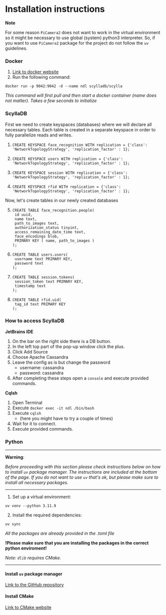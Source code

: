 # Installation instructions

**Note**

For some reason `PiCamera2` does not want to work in the virtual environment so it might be necessary to
use global (system) python3 interpreter. So, if you want to use `PiCamera2` package for the project do not
follow the `uv` guidelines.

### Docker

1. [Link to docker website](https://www.docker.com)
2. Run the following command:

```
docker run -p 9042:9042 -d --name ndl scylladb/scylla
```
*This command will first pull and then start a docker container (name does not matter). Takes a few seconds to initialize*

### ScyllaDB

First we need to create keyspaces (databases) where we will declare all necessary tables. 
Each table is created in a separate keyspace in order to fully parallelize reads and writes.
1. ```
   CREATE KEYSPACE face_recognition WITH replication = {'class': 'NetworkTopologyStrategy', 'replication_factor' : 1};
   ```
2. ```
   CREATE KEYSPACE users WITH replication = {'class': 'NetworkTopologyStrategy', 'replication_factor' : 1};
   ```
3. ```
   CREATE KEYSPACE session WITH replication = {'class': 'NetworkTopologyStrategy', 'replication_factor' : 1};
   ```
4. ```
   CREATE KEYSPACE rfid WITH replication = {'class': 'NetworkTopologyStrategy', 'replication_factor' : 1};
   ```

Now, let's create tables in our newly created databases

5. ```
   CREATE TABLE face_recognition.people(
    id uuid,
    name text,
    path_to_images text,
    authorization_status tinyint,
    access_remaining_date_time text,
    face_encodings blob,
    PRIMARY KEY ( name, path_to_images )
   );
   ```
6. ```
   CREATE TABLE users.users(
    username text PRIMARY KEY, 
    password text
   );
   ```
7. ```
   CREATE TABLE session.tokens(
    session_token text PRIMARY KEY, 
    timestamp text
   );
   ```
8. ```
   CREATE TABLE rfid.uid(
    tag_id text PRIMARY KEY
   );
   ```

### How to access ScyllaDB

**JetBrains IDE**

1. On the bar on the right side there is a DB button.
2. In the left top part of the pop-up window click the plus.
3. Click Add Source
4. Choose Apache Cassandra
5. Leave the config as is but change the password
    - username: cassandra
    - password: cassandra
6. After completing these steps open a `console` and execute provided commands.

**Cqlsh**

1. Open Terminal
2. Execute `docker exec -it ndl /bin/bash`
3. Execute `cqlsh`
    - (here you might have to try a couple of times)
4. Wait for it to connect.
5. Execute provided commands.

### Python

---
**Warning**:

*Before proceeding with this section please check instructions below on how to install `uv` package manager.
The instructions are included at the bottom of the page.*
*If you do not want to use `uv` that's ok, but please make sure to install all necessary packages.*

---

1. Set up a virtual environment:

```
uv venv --python 3.11.9
```

2. Install the required dependencies:

```
uv sync
```

*All the packages are already provided in the .toml file*

**!Please make sure that you are installing the packages in the correct python enviroment!**

*Note: `dlib` requires CMake.*

---

#### Install `uv` package manager

[Link to the GitHub repository](https://github.com/astral-sh/uv)

#### Install CMake

[Link to CMake website](https://cmake.org)


     
